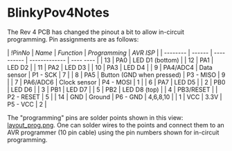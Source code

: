 # BlinkyPov4Notes
The Rev 4 PCB has changed the pinout a bit to allow in-circuit programming.
Pin assignments are as follows:


| *!PinNo* | *Name* | *Function* | *Programming* | *AVR ISP* |
| -------- | ------ | ---------- | ------------- | ---- ---- |
| 13 | PA0 | LED D1 (bottom) |
| 12 | PA1 | LED D2 |
| 11 | PA2 | LED D3 |
| 10 | PA3 | LED D4 |
| 9  | PA4/ADC4 | Data sensor | P1 - SCK | 7 |
| 8  | PA5 | Button (GND when pressed) | P3 - MISO | 9 |
| 7  | PA6/ADC6 | Clock sensor | P4 - MOSI | 1 |
| 6  | PA7 | LED D5 |
| 2  | PB0 | LED D6 |
| 3  | PB1 | LED D7 |
| 5  | PB2 | LED D8 (top) |
| 4  | PB3/RESET | | P2 - RESET | 5 |
| 14 | GND | Ground | P6 - GND | 4,6,8,10 |
| 1 | VCC | 3.3V | P5 - VCC | 2 |

The "programming" pins are solder points shown in this view: [layout_prog.png](http://joule.bu.edu/~hazen/BlinkyPovAVR/Rev4/layot_prog.png).
One can solder wires to the points and connect them to an AVR programmer (10 pin cable) using the pin numbers shown for in-circuit programming.


